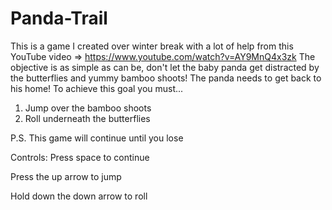 # Panda-Trail

This is a game I created over winter break with a lot of help from this YouTube video => https://www.youtube.com/watch?v=AY9MnQ4x3zk
The objective is as simple as can be, don't let the baby panda get distracted by the butterflies and yummy bamboo shoots! The panda needs to get back to his home!
To achieve this goal you must...
1. Jump over the bamboo shoots
2. Roll underneath the butterflies

P.S. This game will continue until you lose

Controls:
Press space to continue

Press the up arrow to jump

Hold down the down arrow to roll
